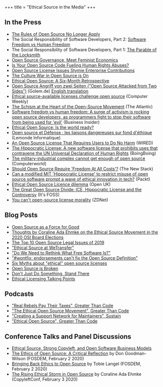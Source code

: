 +++
title = "Ethical Source in the Media"
+++

## In the Press
* [The Rules of Open Source No Longer Apply](https://builtin.com/software-engineering-perspectives/open-source-end-users)
* The Social Responsibility of Software Developers, Part 2: [Software Freedom vs Human Freedom](https://leaddev.com/personal-development/software-freedom-vs-human-freedom)
* The Social Responsibility of Software Developers, Part 1: [The Parable of the Locksmith](https://leaddev.com/parable-locksmith)
* [Open Source Governance, Meet Feminist Economics](https://builtin.com/software-engineering-perspectives/economy-governance-open-source)
* [Is Your Open Source Code Fueling Human Rights Abuses?](https://builtin.com/software-engineering-perspectives/ethical-source-hippocratic-license)
* [Open Source License Issues Stymie Enterprise Contributions](https://searchitoperations.techtarget.com/news/252485508/Open-source-license-issues-stymie-enterprise-contributions)
* [The Culture War in Open Source is On](https://modelviewculture.com/pieces/the-culture-war-in-open-source-is-on)
* [Ethical Open Source: A Six-Month Retrospective](https://modelviewculture.com/pieces/a-six-month-retrospective-on-ethical-open-source)
* [Open Source Angriff von zwei Seiten ("Open Source Attacked from Two Sides")](https://www.golem.de/news/open-source-angriff-von-zwei-seiten-2002-146769.html) (Golem.de) [English translation](https://translate.google.com/translate?sl=auto&tl=en&u=https%3A%2F%2Fwww.golem.de%2Fnews%2Fopen-source-angriff-von-zwei-seiten-2002-146769.html)
* [Ethical source-available licenses challenge open source](https://www.computerweekly.com/blog/Open-Source-Insider/Open-source-licence-series-Tidelift-Ethical-source-available-licenses-challenge-open-source) (Computer Weekly)
* [The Schism at the Heart of the Open-Source Movement](https://www.theatlantic.com/technology/archive/2020/01/ice-contract-github-sparks-developer-protests/604339/) (The Atlantic)
* [Software freedom vs human freedom: A surge of activism is rocking open source developers, as programmers fight to stop their software from being used for 'evil'](https://outline.com/2Bh7JJ) (Business Insider)
* [Ethical Open Source: Is the world ready?](https://www.torkinmanes.com/our-resources/publications-presentations/publication/ethical-open-source-is-the-world-ready)
* [Open source et Défense : les liaisons dangereuses sur fond d'éthique](https://www.lemondeinformatique.fr/actualites/lire-open-source-et-defense-les-liaisons-dangereuses-sur-fond-d-ethique-76658.html) (Lemonde Informatique)
* [An Open Source License That Requires Users to Do No Harm](https://www.wired.com/story/open-source-license-requires-users-do-no-harm/amp) (WIRED)
* [The Hippocratic License: A new software license that prohibits uses that contravene the UN Universal Declaration of Human Rights](https://boingboing.net/2019/10/04/free-vs-open.html) (BoingBoing)
* [The military-industrial complex cannot get enough of open source](https://www.computerworld.com/article/3442240/the-military-industrial-complex-cannot-get-enough-of-open-source.html) (Computerworld)
* [Should Open Source Require 'Freedom At All Costs'?](https://thenewstack.io/this-week-in-programming-should-open-source-require-freedom-at-all-costs/) (The New Stack)
* [Can a modified MIT 'Hippocratic License' to restrict misuse of open source software prompt a wave of ethical innovation in tech?](https://hub.packtpub.com/can-a-modified-mit-hippocratic-license-to-restrict-misuse-of-open-source-software-prompt-a-wave-of-ethical-innovation-in-tech/) (Packt)
* [Ethical Open Source Licence dilemma](https://openuk.uk/ethical-open-source-licence-dilemma-andrew-katz-pro-bono-gc-openuk/) (Open UK)
* [The Great Open Source Divide: ICE, Hippocratic License and the Controversy](https://itsfoss.com/hippocratic-license/) (It's FOSS)
* [You can't open-source license morality](https://www.zdnet.com/article/you-cant-open-source-license-morality/) (ZDNet)

## Blog Posts
* [Open Source as a Force for Good](https://blog.erlend.sh/open-source-as-a-force-for-good-8d741676ee81)
* [Thoughts by Coraline Ada Ehmke on the Ethical Source Movement in the 2020 OSI Board Elections](https://where.coraline.codes/blog/ethical-source-osi-elections/)
* [The Top 10 Open Source Legal Issues of 2019](https://www.synopsys.com/blogs/software-security/top-10-open-source-legal-issues-2019/)
* ["Ethical Source at WeTransfer"](https://bastiaan.cc/notes/ethical-source-at-wetransfer/)
* ["Do We Need to Rethink What Free Software Is?"](https://mjg59.dreamwidth.org/52907.html)
* ["#wontfix: endorsements can't fix the Open Source Definition"](https://writing.kemitchell.com/2019/04/23/OSD-wontfix.html)
* [Six Myths about "ethical" open source licenses](https://hackernoon.com/6-myths-about-ethical-open-source-licenses-3bfbd042b1dc)
* [Open Source is Broken](https://medium.com/@degoodmanwilson/open-source-is-broken-d836efbceb4f)
* [Don't Just Do Something, Stand There](https://anonymoushash.vmbrasseur.com/2019/09/22/dont-just-do-something-stand-there/)
* [Ethical Licensing Talking Points](https://talkingpoints.kemitchell.com/ethical-licenses.html)

## Podcasts
* ["Real Rebels Pay Their Taxes", Greater Than Code](https://www.greaterthancode.com/real-rebels-pay-their-taxes)
* ["The Ethical Open Source Movement", Greater Than Code](https://www.greaterthancode.com/the-ethical-open-source-movement)
* ["Creating a Support Network for Maintainers", Sustain](https://sustain.codefund.fm/25)
* ["Ethical Open Source", Greater Than Code](https://www.greaterthancode.com/ethical-open-source)

## Conference Talks and Panel Discussions
* [Ethical Source, Strong Copyleft, and Open Software Business Models](https://www.youtube.com/watch?v=lweK7hOD5TU)
* [The Ethics of Open Source: A Critical Reflection](https://fosdem.org/2020/schedule/event/ethicsoss/) by Don Goodman-Wilson (FOSDEM, February 2 2020)
* [Bringing Back Ethics to Open Source](https://fosdem.org/2020/schedule/event/ethicsbackinoss/) by Tobie Langel (FOSDEM, February 2 2020)
* [The Rising Ethical Storm in Open Source](https://where.coraline.codes/talks/ethical-open-source/) by Coraline Ada Ehmke (CopyleftConf, February 3 2020)

